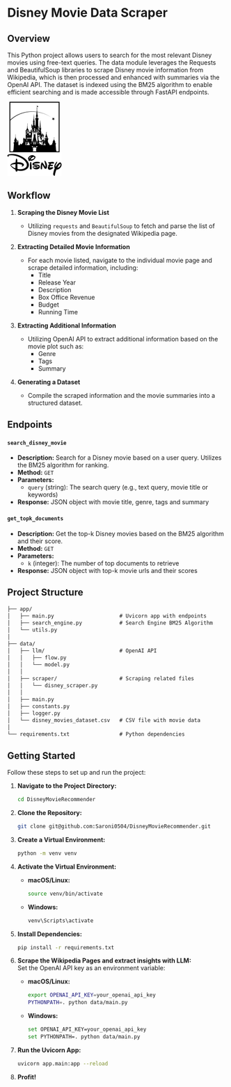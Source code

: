 # Disney Movie Data Scraper

## Overview

This Python project allows users to search for the most relevant Disney movies using free-text queries. The data module leverages the Requests and BeautifulSoup libraries to scrape Disney movie information from Wikipedia, which is then processed and enhanced with summaries via the OpenAI API. The dataset is indexed using the BM25 algorithm to enable efficient searching and is made accessible through FastAPI endpoints.

![Disney Image](image.png)

## Workflow

1. **Scraping the Disney Movie List**
   - Utilizing `requests` and `BeautifulSoup` to fetch and parse the list of Disney movies from the designated Wikipedia page.

2. **Extracting Detailed Movie Information**
   - For each movie listed, navigate to the individual movie page and scrape detailed information, including:
     - Title
     - Release Year
     - Description
     - Box Office Revenue
     - Budget
     - Running Time

3. **Extracting Additional Information**
   - Utilizing OpenAI API to extract additional information based on the movie plot such as:
     - Genre
     - Tags
     - Summary

4. **Generating a Dataset**
   - Compile the scraped information and the movie summaries into a structured dataset.

## Endpoints

#### `search_disney_movie`

- **Description:** Search for a Disney movie based on a user query. Utilizes the BM25 algorithm for ranking.
- **Method:** `GET`
- **Parameters:** 
  - `query` (string): The search query (e.g., text query, movie title or keywords)
- **Response:** JSON object with movie title, genre, tags and summary

#### `get_topk_documents`

- **Description:** Get the top-k Disney movies based on the BM25 algorithm and their score.
- **Method:** `GET`
- **Parameters:** 
  - `k` (integer): The number of top documents to retrieve
- **Response:** JSON object with top-k movie urls and their scores



## Project Structure
```
├── app/                
│   ├── main.py                     # Uvicorn app with endpoints
│   ├── search_engine.py            # Search Engine BM25 Algorithm
│   └── utils.py
│
├── data/
│   ├── llm/                        # OpenAI API
│   │   ├── flow.py                 
│   │   └── model.py                
│   │
│   ├── scraper/                    # Scraping related files
│   │   └── disney_scraper.py
│   │
│   ├── main.py
│   ├── constants.py
│   ├── logger.py
│   └── disney_movies_dataset.csv   # CSV file with movie data
│
└── requirements.txt                # Python dependencies
```

## Getting Started

Follow these steps to set up and run the project:

1. **Navigate to the Project Directory:**
   ```bash
   cd DisneyMovieRecommender
   ```

2. **Clone the Repository:**

   ```bash
   git clone git@github.com:Saroni0504/DisneyMovieRecommender.git
   ```

3. **Create a Virtual Environment:**
   ```bash
   python -m venv venv
   ```

4. **Activate the Virtual Environment:**
    - **macOS/Linux:**
        ```bash
        source venv/bin/activate
        ```
    - **Windows:**
        ```bash
        venv\Scripts\activate
        ```

5. **Install Dependencies:**
   ```bash
   pip install -r requirements.txt
   ```

6. **Scrape the Wikipedia Pages and extract insights with LLM:**
<br>Set the OpenAI API key as an environment variable:
    - **macOS/Linux:**
        ```bash
        export OPENAI_API_KEY=your_openai_api_key
        PYTHONPATH=. python data/main.py
        ```
    - **Windows:**
        ```bash
        set OPENAI_API_KEY=your_openai_api_key
        set PYTHONPATH=. python data/main.py
        ```

7. **Run the Uvicorn App:**
   ```bash
   uvicorn app.main:app --reload
   ```

8. **Profit!**
